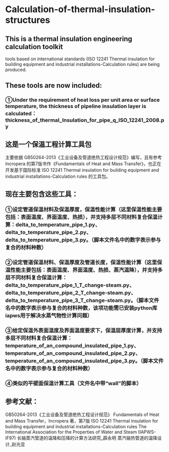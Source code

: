 # Calculation-of-thermal-insulation-structures
## This is a thermal insulation engineering calculation toolkit
tools based on international standards (ISO 12241 Thermal insulation for building equipment and industrial installations-Calculation rules) are being produced.
## These tools are now included:
### ①Under the requirement of heat loss per unit area or surface temperature, the thickness of pipeline insulation layer is calculated：thickness_of_thermal_Insulation_for_pipe_q_ISO_12241_2008.py

## 这是一个保温工程计算工具包
主要依据 GB50264-2013《工业设备及管道绝热工程设计规范》编写，且有参考 Incropera 的第7版书作《Fundamentals of Heat and Mass Transfer》，也正在开发基于国际标准 ISO 12241 Thermal insulation for building equipment and industrial installations-Calculation rules 的工具包。
## 现在主要包含这些工具：
### ①设定管道保温材料及保温厚度，保温性能计算（这里保温性能主要包括：表面温度、界面温度、热损），并支持多层不同材料复合保温计算：delta_to_temperature_pipe_1.py、delta_to_temperature_pipe_2.py、delta_to_temperature_pipe_3.py。（脚本文件名中的数字表示参与复合的材料种数）
### ②设定管道保温材料、保温厚度及管道长度，保温性能计算（这里保温性能主要包括：表面温度、界面温度、热损、蒸汽温降），并支持多层不同材料复合保温计算：delta_to_temperature_pipe_1_T_change-steam.py、delta_to_temperature_pipe_2_T_change-steam.py、delta_to_temperature_pipe_3_T_change-steam.py。（脚本文件名中的数字表示参与复合的材料种数，该项功能需已安装python库iapws用于解决水蒸气物性计算问题）
### ③给定保温外表面温度及界面温度要求下，保温层厚度计算，并支持多层不同材料复合保温计算：temperature_of_an_compound_insulated_pipe_1.py、temperature_of_an_compound_insulated_pipe_2.py、temperature_of_an_compound_insulated_pipe_3.py。（脚本文件名中的数字表示参与复合的材料种数）
### ④类似的平壁面保温计算工具（文件名中带“wall”的脚本）
## 参考文献：
GB50264-2013《工业设备及管道绝热工程设计规范》
Fundamentals of Heat and Mass Transfer，Incropera 著，第7版
ISO 12241 Thermal insulation for building equipment and industrial installations-Calculation rules
The International Association for the Properties of Water and Steam (IAPWS-IF97)
长输蒸汽管道的温降和压降的计算方法研究_薛永明
蒸汽输热管道的温降设计_赵光显
